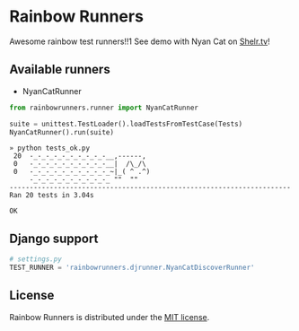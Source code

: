Rainbow Runners
===============

Awesome rainbow test runners!!1
See demo with Nyan Cat on [Shelr.tv](http://shelr.tv/records/52bb2fad9660800fe9000037)!

Available runners
-----------------

* NyanCatRunner

```python
from rainbowrunners.runner import NyanCatRunner

suite = unittest.TestLoader().loadTestsFromTestCase(Tests)
NyanCatRunner().run(suite)
```
```shell
» python tests_ok.py
 20  -_-_-_-_-_-_-_-_-_-__,------,
 0   -_-_-_-_-_-_-_-_-_-__|  /\_/\
 0   -_-_-_-_-_-_-_-_-_-_~|_( ^ .^)
     -_-_-_-_-_-_-_-_-_-_ ""  ""
----------------------------------------------------------------------
Ran 20 tests in 3.04s

OK
```

Django support
--------------

```python
# settings.py
TEST_RUNNER = 'rainbowrunners.djrunner.NyanCatDiscoverRunner'
```


License
-------

Rainbow Runners is distributed under the [MIT license](http://www.opensource.org/licenses/MIT).
